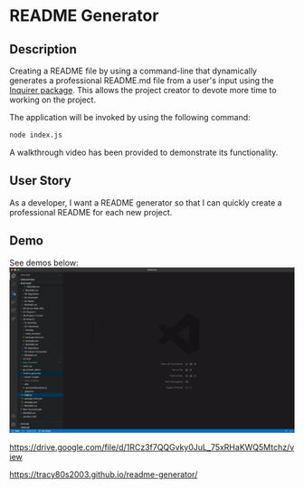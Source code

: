 # README Generator

## Description

Creating a README file by using a command-line that dynamically generates a professional README.md file from a user's input using the [Inquirer package](https://www.npmjs.com/package/inquirer). This allows the project creator to devote more time to working on the project.

The application will be invoked by using the following command:

```bash
node index.js
```

A walkthrough video has been provided to demonstrate its functionality.

## User Story

As a developer, I want a README generator so that I can quickly create a professional README for each new project.

## Demo
See demos below: 
<img src="./assets/images/recording.gif" />

https://drive.google.com/file/d/1RCz3f7QQGvky0JuL_75xRHaKWQ5Mtchz/view


https://tracy80s2003.github.io/readme-generator/
